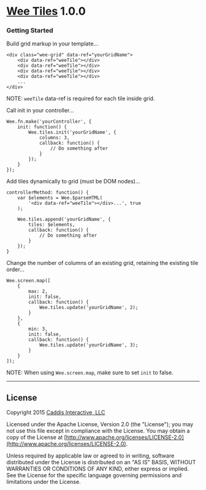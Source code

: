 # [Wee Tiles](https://www.weepower.com) 1.0.0

### Getting Started
Build grid markup in your template...
```
<div class="wee-grid" data-ref="yourGridName">
	<div data-ref="weeTile"></div>
	<div data-ref="weeTile"></div>
	<div data-ref="weeTile"></div>
	<div data-ref="weeTile"></div>
	...
</div>
```
NOTE: `weeTile` data-ref is required for each tile inside grid.

Call init in your controller...
```
Wee.fn.make('yourController', {
	init: function() {
		Wee.tiles.init('yourGridName', {
			columns: 3,
			callback: function() {
				// Do something after
			}
		});
	}
});
```

Add tiles dynamically to grid (must be DOM nodes)...
```
controllerMethod: function() {
	var $elements = Wee.$parseHTML(
		'<div data-ref="weeTile"></div>...', true
	);

	Wee.tiles.append('yourGridName', {
		tiles: $elements,
		callback: function() {
			// Do something after
		}
	});
}
```

Change the number of columns of an existing grid, retaining the existing tile order...
```
Wee.screen.map([
	{
		max: 2,
		init: false,
		callback: function() {
			Wee.tiles.update('yourGridName', 2);
		}
	},
	{
		min: 3,
		init: false,
		callback: function() {
			Wee.tiles.update('yourGridName', 3);
		}
	}
]);
```
NOTE: When using `Wee.screen.map`, make sure to set `init` to false.
___


## License

Copyright 2015 [Caddis Interactive, LLC](https://www.caddis.co)

Licensed under the Apache License, Version 2.0 (the "License");
you may not use this file except in compliance with the License.
You may obtain a copy of the License at [http://www.apache.org/licenses/LICENSE-2.0](http://www.apache.org/licenses/LICENSE-2.0).

Unless required by applicable law or agreed to in writing, software
distributed under the License is distributed on an "AS IS" BASIS,
WITHOUT WARRANTIES OR CONDITIONS OF ANY KIND, either express or implied.
See the License for the specific language governing permissions and
limitations under the License.